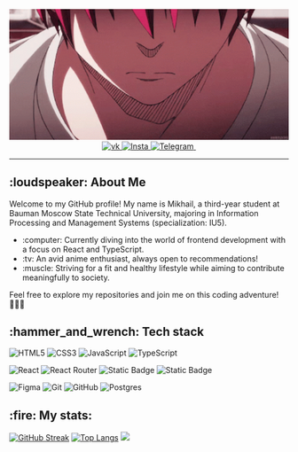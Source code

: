 <div id="header" align="center">
  <img src="/akashi-emperor.gif" alt="akashi" width="506px">
  <div id="badges">
    <a href="https://vk.com/gramizor">
       <img src="https://img.shields.io/badge/vk.com-blue?style=for-the-badge&logo=vk&logoColor=white" alt="vk"/>
    </a>
    <a href="https://www.instagram.com/gramiz0r/">
       <img src="https://img.shields.io/badge/Instagram-%23E4405F.svg?style=for-the-badge&logo=Instagram&logoColor=white" alt="Insta"/>
    </a>
    <a href="https://t.me/gramizor">
       <img src="https://img.shields.io/badge/Telegram-blue?style=for-the-badge&logo=Telegram&logoColor=white" alt="Telegram"/>
    </a>
    <img src="https://komarev.com/ghpvc/?username=gramizor&style=flat-square&color=blue" alt="" width="160px"/>
  </div>
</div>
<hr>
<div id="main">
<h2>:loudspeaker: About Me </h2>
<p>Welcome to my GitHub profile! My name is Mikhail, a third-year student at Bauman Moscow State Technical University, majoring in Information Processing and Management Systems (specialization: IU5).</p>
<ul>
  <li>:computer: Currently diving into the world of frontend development with a focus on React and TypeScript.</li>
  <li>:tv: An avid anime enthusiast, always open to recommendations!</li>
  <li>:muscle: Striving for a fit and healthy lifestyle while aiming to contribute meaningfully to society.</li>
</ul>
Feel free to explore my repositories and join me on this coding adventure! 👨‍💻✨
  <h2>:hammer_and_wrench: Tech stack </h2>
  <div>
    
  ![HTML5](https://img.shields.io/badge/html5-%23E34F26.svg?style=for-the-badge&logo=html5&logoColor=white)
  ![CSS3](https://img.shields.io/badge/css3-%231572B6.svg?style=for-the-badge&logo=css3&logoColor=white)
  ![JavaScript](https://img.shields.io/badge/javascript-%23323330.svg?style=for-the-badge&logo=javascript&logoColor=%23F7DF1E)
  ![TypeScript](https://img.shields.io/badge/typescript-%23007ACC.svg?style=for-the-badge&logo=typescript&logoColor=white)
  
  ![React](https://img.shields.io/badge/react-%2320232a.svg?style=for-the-badge&logo=react&logoColor=%2361DAFB)
  ![React Router](https://img.shields.io/badge/React_Router-CA4245?style=for-the-badge&logo=react-router&logoColor=white)
  ![Static Badge](https://img.shields.io/badge/MobX-brown?style=for-the-badge&logo=mobx&logoColor=white)
  ![Static Badge](https://img.shields.io/badge/axios-purple?style=for-the-badge&logo=axios&logoColor=white)
  
  ![Figma](https://img.shields.io/badge/figma-%23F24E1E.svg?style=for-the-badge&logo=figma&logoColor=white)
  ![Git](https://img.shields.io/badge/git-%23F05033.svg?style=for-the-badge&logo=git&logoColor=white)
  ![GitHub](https://img.shields.io/badge/github-%23121011.svg?style=for-the-badge&logo=github&logoColor=white)
  ![Postgres](https://img.shields.io/badge/postgres-%23316192.svg?style=for-the-badge&logo=postgresql&logoColor=white)
</div>
<h2>:fire: My stats: </h2>
  
  [![GitHub Streak](http://github-readme-streak-stats.herokuapp.com?user=gramizor&theme=dark&background=000000)](https://git.io/streak-stats) 
  [![Top Langs](https://github-readme-stats.vercel.app/api/top-langs/?username=gramizor&layout=compact&theme=vision-friendly-dark)](https://github.com/anuraghazra/github-readme-stats)
  ![](https://www.codewars.com/users/gramizor/badges/large)
  
  </div>
</div>

